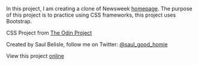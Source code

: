 In this project, I am creating a clone of Newsweek [homepage](https://www.newsweek.com/). The purpose of this project is to practice using CSS frameworks, this project uses Bootstrap.

CSS Project from [The Odin Project](https://www.theodinproject.com/lessons/using-bootstrap)

Created by Saul Belisle, follow me on Twitter: [@saul_good_homie](https://twitter.com/saul_good_homie)

View this project [online](https://saul-good-homie.github.io/newsweek-clone/)
